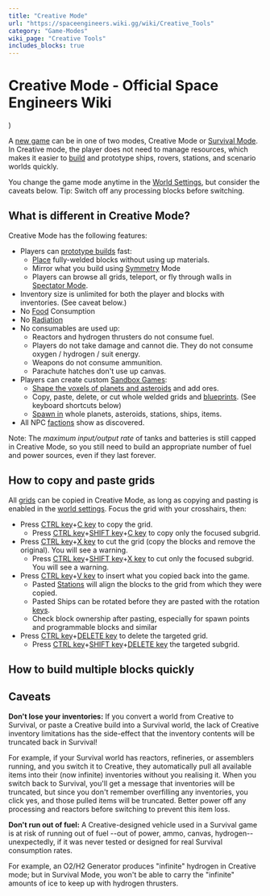 ```yaml
---
title: "Creative Mode"
url: "https://spaceengineers.wiki.gg/wiki/Creative_Tools"
category: "Game-Modes"
wiki_page: "Creative Tools"
includes_blocks: true
---
```


# Creative Mode - Official Space Engineers Wiki

)

A [new game](https://spaceengineers.wiki.gg/wiki/New_game "New game") can be in one of two modes, Creative Mode or [Survival Mode](https://spaceengineers.wiki.gg/wiki/Survival_Mode "Survival Mode"). In Creative mode, the player does not need to manage resources, which makes it easier to [build](https://spaceengineers.wiki.gg/wiki/Building "Building") and prototype ships, rovers, stations, and scenario worlds quickly.

You change the game mode anytime in the [World Settings](https://spaceengineers.wiki.gg/wiki/World_Settings "World Settings"), but consider the caveats below. Tip: Switch off any processing blocks before switching.

## What is different in Creative Mode?

Creative Mode has the following features:

*   Players can [prototype builds](https://spaceengineers.wiki.gg/wiki/Building "Building") fast:
    *   [Place](https://spaceengineers.wiki.gg/wiki/Block_Placement_Mode "Block Placement Mode") fully-welded blocks without using up materials.
    *   Mirror what you build using [Symmetry](https://spaceengineers.wiki.gg/wiki/Symmetry "Symmetry") Mode
    *   Players can browse all grids, teleport, or fly through walls in [Spectator Mode](https://spaceengineers.wiki.gg/wiki/Spectator_Mode "Spectator Mode").
*   Inventory size is unlimited for both the player and blocks with inventories. (See caveat below.)
*   No [Food](https://spaceengineers.wiki.gg/wiki/Food "Food") Consumption
*   No [Radiation](https://spaceengineers.wiki.gg/wiki/Radiation "Radiation")
*   No consumables are used up:
    *   Reactors and hydrogen thrusters do not consume fuel.
    *   Players do not take damage and cannot die. They do not consume oxygen / hydrogen / suit energy.
    *   Weapons do not consume ammunition.
    *   Parachute hatches don't use up canvas.
*   Players can create custom [Sandbox Games](https://spaceengineers.wiki.gg/wiki/Sandbox_Game "Sandbox Game"):
    *   [Shape the voxels of planets and asteroids](https://spaceengineers.wiki.gg/wiki/Voxel_Hands "Voxel Hands") and add ores.
    *   Copy, paste, delete, or cut whole welded grids and [blueprints](https://spaceengineers.wiki.gg/wiki/Blueprint "Blueprint"). (See keyboard shortcuts below)
    *   [Spawn in](https://spaceengineers.wiki.gg/wiki/Spawn_Menu "Spawn Menu") whole planets, asteroids, stations, ships, items.
*   All NPC [factions](https://spaceengineers.wiki.gg/wiki/Factions "Factions") show as discovered.

Note: The _maximum input/output rate_ of tanks and batteries is still capped in Creative Mode, so you still need to build an appropriate number of fuel and power sources, even if they last forever.

## How to copy and paste grids

All [grids](https://spaceengineers.wiki.gg/wiki/Grid "Grid") can be copied in Creative Mode, as long as copying and pasting is enabled in the [world settings](https://spaceengineers.wiki.gg/wiki/World_Settings "World Settings"). Focus the grid with your crosshairs, then:

*   Press [CTRL key](https://spaceengineers.wiki.gg/wiki/Key_Bindings "Key Bindings")+[C key](https://spaceengineers.wiki.gg/wiki/Key_Bindings "Key Bindings") to copy the grid.
    *   Press [CTRL key](https://spaceengineers.wiki.gg/wiki/Key_Bindings "Key Bindings")+[SHIFT key](https://spaceengineers.wiki.gg/wiki/Key_Bindings "Key Bindings")+[C key](https://spaceengineers.wiki.gg/wiki/Key_Bindings "Key Bindings") to copy only the focused subgrid.
*   Press [CTRL key](https://spaceengineers.wiki.gg/wiki/Key_Bindings "Key Bindings")+[X key](https://spaceengineers.wiki.gg/wiki/Key_Bindings "Key Bindings") to cut the grid (copy the blocks and remove the original). You will see a warning.
    *   Press [CTRL key](https://spaceengineers.wiki.gg/wiki/Key_Bindings "Key Bindings")+[SHIFT key](https://spaceengineers.wiki.gg/wiki/Key_Bindings "Key Bindings")+[X key](https://spaceengineers.wiki.gg/wiki/Key_Bindings "Key Bindings") to cut only the focused subgrid. You will see a warning.
*   Press [CTRL key](https://spaceengineers.wiki.gg/wiki/Key_Bindings "Key Bindings")+[V key](https://spaceengineers.wiki.gg/wiki/Key_Bindings "Key Bindings") to insert what you copied back into the game.
    *   Pasted [Stations](https://spaceengineers.wiki.gg/wiki/Station "Station") will align the blocks to the grid from which they were copied.
    *   Pasted Ships can be rotated before they are pasted with the rotation [keys](https://spaceengineers.wiki.gg/wiki/Key_Bindings "Key Bindings").
    *   Check block ownership after pasting, especially for spawn points and programmable blocks and similar
*   Press [CTRL key](https://spaceengineers.wiki.gg/wiki/Key_Bindings "Key Bindings")+[DELETE key](https://spaceengineers.wiki.gg/wiki/Key_Bindings "Key Bindings") to delete the targeted grid.
    *   Press [CTRL key](https://spaceengineers.wiki.gg/wiki/Key_Bindings "Key Bindings")+[SHIFT key](https://spaceengineers.wiki.gg/wiki/Key_Bindings "Key Bindings")+[DELETE key](https://spaceengineers.wiki.gg/wiki/Key_Bindings "Key Bindings") the targeted subgrid.

## How to build multiple blocks quickly

## Caveats

**Don't lose your inventories:** If you convert a world from Creative to Survival, or paste a Creative build into a Survival world, the lack of Creative inventory limitations has the side-effect that the inventory contents will be truncated back in Survival!

For example, if your Survival world has reactors, refineries, or assemblers running, and you switch it to Creative, they automatically pull all available items into their (now infinite) inventories without you realising it. When you switch back to Survival, you'll get a message that inventories will be truncated, but since you don't remember overfilling any inventories, you click yes, and those pulled items will be truncated. Better power off any processing and reactors before switching to prevent this item loss.

**Don't run out of fuel:** A Creative-designed vehicle used in a Survival game is at risk of running out of fuel --out of power, ammo, canvas, hydrogen-- unexpectedly, if it was never tested or designed for real Survival consumption rates.

For example, an O2/H2 Generator produces "infinite" hydrogen in Creative mode; but in Survival Mode, you won't be able to carry the "infinite" amounts of ice to keep up with hydrogen thrusters.
